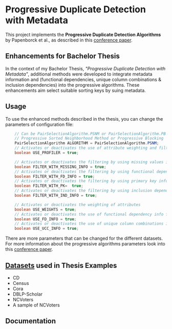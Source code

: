 # Progressive Duplicate Detection with Metadata

This project implements the **Progressive Duplicate Detection Algorithms** by Papenborck et al., as described in this [conference paper](https://hpi.de/oldsite/fileadmin/user_upload/fachgebiete/naumann/publications/PDFs/2015_papenbrock_progressive.pdf).

## Enhancements for Bachelor Thesis

In the context of my Bachelor Thesis, *"Progressive Duplicate Detection with Metadata"*, additional methods were developed to integrate metadata information and (functional dependencies, unique column combinations & inclusion dependencies) into the progressive algorithms. These enhancements aim select suitable sorting keys by suing metadata.

## Usage

To use the enhanced methods described in the thesis, you can change the parameters of configuration file:

```Java
    // Can be PairSelectionAlgorithm.PSNM or PairSelectionAlgorithm.PB for using 
    // Progressive Sorted Neighborhood Method or Progressive Blocking
    PairSelectionAlgorithm ALGORITHM = PairSelectionAlgorithm.PSNM;
    // Activates or deactivates the use of attribute weighting and filtering profiler
    boolean USE_PROFILER = true;

    // Activates or deactivates the filtering by using missing values info
    boolean FILTER_WITH_MISSING_INFO = true;
    // Activates or deactivates the filtering by using functional dependency info
    boolean FILTER_WITH_FD_INFO = true;
    // Activates or deactivates the filtering by using primary key info
    boolean FILTER_WITH_PK=  true;
    // Activates or deactivates the filtering by using inclusion dependency info
    boolean FILTER_WITH_IND_INFO = true;

    // Activates or deactivates the weighting of attributes
    boolean USE_WEIGHTS = true;
    // Activates or deactivates the use of functional dependency info for weights
    boolean USE_FD_INFO = true;
    // Activates or deactivates the use of unique column combinations info for weights
    boolean USE_UCC_INFO = true;
```
There are more parameters that can be changed for the different datasets. For more information about the progressive 
algorithms parameters look into this [conference paper](https://hpi.de/oldsite/fileadmin/user_upload/fachgebiete/naumann/publications/PDFs/2015_papenbrock_progressive.pdf).

## [Datasets](https://hpi.de/naumann/projects/repeatability/duplicate-detection/mdedup.html) used in Thesis Examples 

- CD
- Census
- Cora
- DBLP-Scholar
- NCVoters
- A sample of NCVoters

## Documentation

